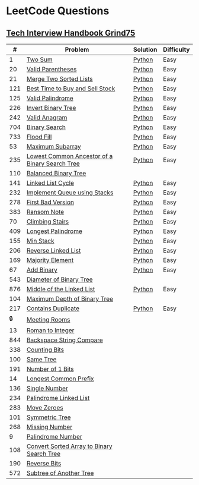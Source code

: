 # LeetCode Questions

## [Tech Interview Handbook Grind75](https://www.techinterviewhandbook.org/grind75?weeks=13&hours=13)


|#|Problem|Solution|Difficulty|
|---|---|---|---|
|1|[Two Sum](https://leetcode.com/problems/two-sum/)|[Python](https://github.com/Dernbu/coding-problems/blob/main/leetcode/src/two-sum.py)|Easy|
|20|[Valid Parentheses](https://leetcode.com/problems/valid-parentheses/)|[Python](https://github.com/Dernbu/coding-problems/blob/main/leetcode/src/valid-parentheses.py)|Easy|
|21|[Merge Two Sorted Lists](https://leetcode.com/problems/merge-two-sorted-lists/)|[Python](https://github.com/Dernbu/coding-problems/blob/main/leetcode/src/merge-two-sorted-lists.py)|Easy|
|121|[Best Time to Buy and Sell Stock](https://leetcode.com/problems/best-time-to-buy-and-sell-stock/)|[Python](https://github.com/Dernbu/coding-problems/blob/main/leetcode/src/best-time-to-buy-and-sell-stock.py)|Easy|
|125|[Valid Palindrome](https://leetcode.com/problems/valid-palindrome/)|[Python](https://github.com/Dernbu/coding-problems/blob/main/leetcode/src/valid-palindrome.py)|Easy| 
|226|[Invert Binary Tree](https://leetcode.com/problems/invert-binary-tree/)|[Python](https://github.com/Dernbu/coding-problems/blob/main/leetcode/src/invert-binary-tree.py)|Easy|
|242|[Valid Anagram](https://leetcode.com/problems/valid-anagram/)|[Python](https://github.com/Dernbu/coding-problems/blob/main/leetcode/src/valid-anagram.py)|Easy|
|704|[Binary Search](https://leetcode.com/problems/binary-search/)|[Python](https://github.com/Dernbu/coding-problems/blob/main/leetcode/src/binary-search.py)|Easy|
|733|[Flood Fill](https://leetcode.com/problems/flood-fill/)|[Python](https://github.com/Dernbu/coding-problems/blob/main/leetcode/src/flood-fill.py)|Easy|
|53|[Maximum Subarray](https://leetcode.com/problems/maximum-subarray/)|[Python](https://github.com/Dernbu/coding-problems/blob/main/leetcode/src/maximum-subarray.py)|Easy|
|235|[Lowest Common Ancestor of a Binary Search Tree](https://leetcode.com/problems/lowest-common-ancestor-of-a-binary-search-tree/)|[Python](https://github.com/Dernbu/coding-problems/blob/main/leetcode/src/lowest-common-ancestor-of-a-binary-search-tree.py)|Easy|
|110|[Balanced Binary Tree](https://leetcode.com/problems/balanced-binary-tree/)|||
|141|[Linked List Cycle](https://leetcode.com/problems/linked-list-cycle/)|[Python](https://github.com/Dernbu/coding-problems/blob/main/leetcode/src/linked-list-cycle.py)|Easy|
|232|[Implement Queue using Stacks](https://leetcode.com/problems/implement-queue-using-stacks/)|[Python](https://github.com/Dernbu/coding-problems/blob/main/leetcode/src/implement-queue-using-stacks.py)|Easy|
|278|[First Bad Version](https://leetcode.com/problems/first-bad-version/)|[Python](https://github.com/Dernbu/coding-problems/blob/main/leetcode/src/first-bad-version.py)|Easy|
|383|[Ransom Note](https://leetcode.com/problems/ransom-note/)|[Python](https://github.com/Dernbu/coding-problems/blob/main/leetcode/src/ransom-note.py)|Easy|
|70|[Climbing Stairs](https://leetcode.com/problems/climbing-stairs/)|[Python](https://github.com/Dernbu/coding-problems/blob/main/leetcode/src/climbing-stairs.py)|Easy|
|409|[Longest Palindrome](https://leetcode.com/problems/longest-palindrome/)|[Python](https://github.com/Dernbu/coding-problems/blob/main/leetcode/src/longest-palindrome.py)|Easy|
|155|[Min Stack](https://leetcode.com/problems/min-stack/)|[Python](https://github.com/Dernbu/coding-problems/blob/main/leetcode/src/min-stack.py)|Easy|
|206|[Reverse Linked List](https://leetcode.com/problems/reverse-linked-list/)|[Python](https://github.com/Dernbu/coding-problems/blob/main/leetcode/src/reverse-linked-list.py)|Easy|
|169|[Majority Element](https://leetcode.com/problems/majority-element/)|[Python](https://github.com/Dernbu/coding-problems/blob/main/leetcode/src/majority-element.py)|Easy|
|67|[Add Binary](https://leetcode.com/problems/add-binary/)|[Python](https://github.com/Dernbu/coding-problems/blob/main/leetcode/src/add-binary.py)|Easy|
|543|[Diameter of Binary Tree](https://leetcode.com/problems/diameter-of-binary-tree/)|||
|876|[Middle of the Linked List](https://leetcode.com/problems/middle-of-the-linked-list/)|[Python](https://github.com/Dernbu/coding-problems/blob/main/leetcode/src/middle-of-the-linked-list.py)|Easy|
|104|[Maximum Depth of Binary Tree](https://leetcode.com/problems/maximum-depth-of-binary-tree/)|||
|217|[Contains Duplicate](https://leetcode.com/problems/contains-duplicate/)|[Python](https://github.com/Dernbu/coding-problems/blob/main/leetcode/src/contains-duplicate.py)|Easy|
|🔒|[Meeting Rooms](https://leetcode.com/problems/meeting-rooms/)|||
|13|[Roman to Integer](https://leetcode.com/problems/roman-to-integer/)|||
|844|[Backspace String Compare](https://leetcode.com/problems/backspace-string-compare/)|||
|338|[Counting Bits](https://leetcode.com/problems/counting-bits/)|||
|100|[Same Tree](https://leetcode.com/problems/same-tree/)|||
|191|[Number of 1 Bits](https://leetcode.com/problems/number-of-1-bits/)|||
|14|[Longest Common Prefix](https://leetcode.com/problems/longest-common-prefix/)|||
|136|[Single Number](https://leetcode.com/problems/single-number/)|||
|234|[Palindrome Linked List](https://leetcode.com/problems/palindrome-linked-list/)|||
|283|[Move Zeroes](https://leetcode.com/problems/move-zeroes/)|||
|101|[Symmetric Tree](https://leetcode.com/problems/symmetric-tree/)|||
|268|[Missing Number](https://leetcode.com/problems/missing-number/)|||
|9|[Palindrome Number](https://leetcode.com/problems/palindrome-number/)|||
|108|[Convert Sorted Array to Binary Search Tree](https://leetcode.com/problems/convert-sorted-array-to-binary-search-tree/)|||
|190|[Reverse Bits](https://leetcode.com/problems/reverse-bits/)|||
|572|[Subtree of Another Tree](https://leetcode.com/problems/subtree-of-another-tree/)|||
